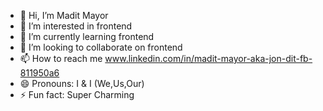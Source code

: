 - 👋 Hi, I’m Madit Mayor
- 👀 I’m interested in frontend
- 🌱 I’m currently learning frontend
- 💞️ I’m looking to collaborate on frontend
- 📫 How to reach me www.linkedin.com/in/madit-mayor-aka-jon-dit-fb-811950a6
- 😄 Pronouns: I & I (We,Us,Our)
- ⚡ Fun fact: Super Charming

<!---
MaditMayor/MaditMayor is a ✨ special ✨ repository because its `README.md` (this file) appears on your GitHub profile.
You can click the Preview link to take a look at your changes.
--->
